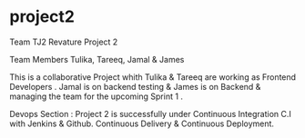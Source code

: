 # project2
Team TJ2 Revature Project 2 

Team Members Tulika, Tareeq, Jamal & James

This is a collaborative Project whith Tulika & Tareeq 
are working as Frontend Developers .
Jamal is on backend testing & James is on Backend & managing the team for the upcoming Sprint 1 .

Devops Section : 
Project 2 is successfully under Continuous Integration C.I with Jenkins & Github.
Continuous  Delivery  & Continuous Deployment.